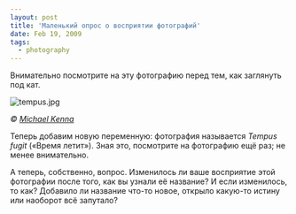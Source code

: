 ```yaml
---
layout: post
title: 'Маленький опрос о восприятии фотографий'
date: Feb 19, 2009
tags:
  - photography
---
```


Внимательно посмотрите на эту фотографию перед тем, как заглянуть под кат.

![tempus.jpg](upload://tempus.jpg)

*© [Michael Kenna](http://michaelkenna.net/ "Michael Kenna Photography")*

<!--more-->

Теперь добавим новую переменную: фотография называется *Tempus fugit* («Время летит»). Зная это, посмотрите на фотографию ещё раз; не менее внимательно.

А теперь, собственно, вопрос. Изменилось ли ваше восприятие этой фотографии после того, как вы узнали её название? И если изменилось, то как? Добавило ли название что-то новое, открыло какую-то истину или наоборот всё запутало?
